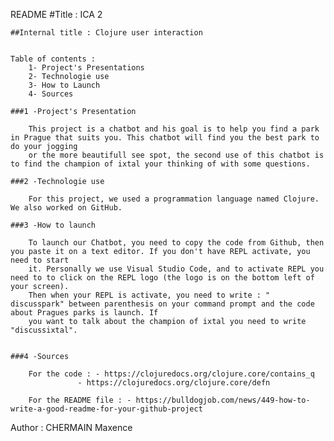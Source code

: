 README
	#Title : ICA 2

	##Internal title : Clojure user interaction


	Table of contents :
		1- Project's Presentations
		2- Technologie use
		3- How to Launch
		4- Sources

	###1 -Project's Presentation

		This project is a chatbot and his goal is to help you find a park in Prague that suits you. This chatbot will find you the best park to do your jogging
		or the more beautifull see spot, the second use of this chatbot is to find the champion of ixtal your thinking of with some questions.

	###2 -Technologie use

		For this project, we used a programmation language named Clojure. We also worked on GitHub.

	###3 -How to launch

		To launch our Chatbot, you need to copy the code from Github, then you paste it on a text editor. If you don't have REPL activate, you need to start
		it. Personally we use Visual Studio Code, and to activate REPL you need to to click on the REPL logo (the logo is on the bottom left of your screen).
		Then when your REPL is activate, you need to write : " discusspark" between parenthesis on your command prompt and the code about Pragues parks is launch. If 	
		you want to talk about the champion of ixtal you need to write "discussixtal".

		
	###4 -Sources
		
		For the code : - https://clojuredocs.org/clojure.core/contains_q
			       - https://clojuredocs.org/clojure.core/defn

		For the README file : - https://bulldogjob.com/news/449-how-to-write-a-good-readme-for-your-github-project



Author : CHERMAIN Maxence
